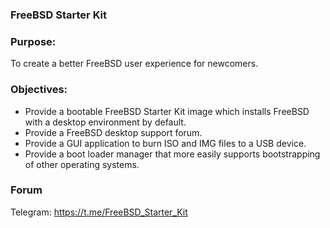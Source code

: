 ### FreeBSD Starter Kit

### Purpose: 
To create a better FreeBSD user experience for newcomers.

### Objectives:
* Provide a bootable FreeBSD Starter Kit image which installs FreeBSD with a desktop environment by default.
* Provide a FreeBSD desktop support forum. 
* Provide a GUI application to burn ISO and IMG files to a USB device.
* Provide a boot loader manager that more easily supports bootstrapping of other operating systems.

### Forum
Telegram: https://t.me/FreeBSD_Starter_Kit
